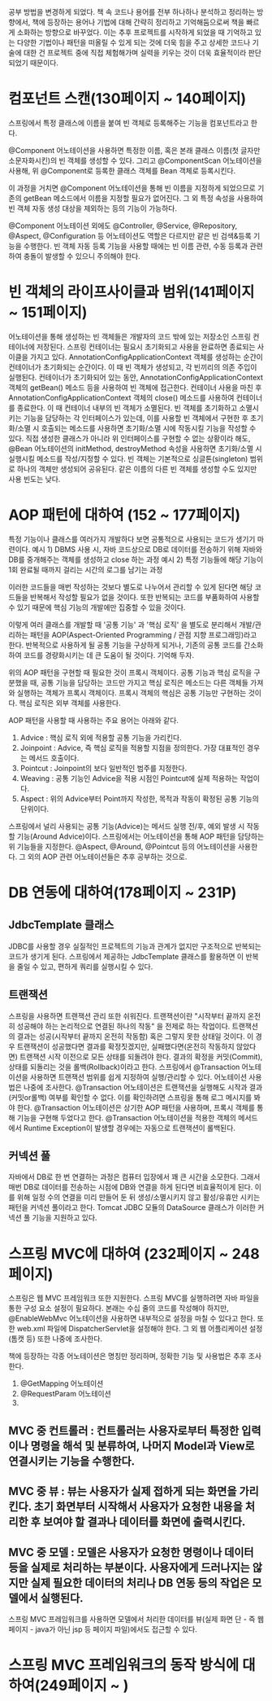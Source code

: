 공부 방법을 변경하게 되었다.
책 속 코드나 용어를 전부 하나하나 분석하고 정리하는 방향에서, 책에 등장하는 용어나 기법에 대해 간략히 정리하고 기억해둠으로써 책을 빠르게 소화하는 방향으로 바꾸었다.
이는 추후 프로젝트를 시작하게 되었을 때 기억하고 있는 다양한 기법이나 패턴을 떠올릴 수 있게 되는 것에 더욱 힘을 주고 상세한 코드나 기술에 대한 건 프로젝트 중에 직접 체험해가며 실력을 키우는 것이 더욱 효율적이라 판단되었기 때문이다.

# 컴포넌트 스캔(130페이지 ~ 140페이지)

스프링에서 특정 클래스에 이름을 붙여 빈 객체로 등록해주는 기능을 컴포넌트라고 한다.

@Component 어노테이션을 사용하면 특정한 이름, 혹은 본래 클래스 이름(첫 글자만 소문자화시킨)의 빈 객체를 생성할 수 있다.
그리고 @ComponentScan 어노테이션을 사용해, 위 @Component로 등록한 클래스 객체를 Bean 객체로 등록시킨다.

이 과정을 거치면 @Component 어노테이션을 통해 빈 이름을 지정하게 되었으므로 기존의 getBean 메소드에서 이름을 지정할 필요가 없어진다.
그 외 특정 속성을 사용하여 빈 객체 자동 생성 대상을 제외하는 등의 기능이 가능하다.

@Component 어노테이션 외에도 @Controller, @Service, @Repository, @Aspect, @Configuration 등 어노테이션도 역할은 다르지만 같은 빈 검색&등록 기능을 수행한다.
빈 객체 자동 등록 기능을 사용할 때에는 빈 이름 관련, 수동 등록과 관련하여 충돌이 발생할 수 있으니 주의해야 한다.

# 빈 객체의 라이프사이클과 범위(141페이지 ~ 151페이지)

어노테이션을 통해 생성하는 빈 객체들은 개발자의 코드 밖에 있는 저장소인 스프링 컨테이너에 저장된다.
스프링 컨테이너는 필요시 초기화되고 사용을 완료하면 종료되는 사이클을 가지고 있다.
AnnotationConfigApplicationContext 객체를 생성하는 순간이 컨테이너가 초기화되는 순간이다. 이 때 빈 객체가 생성되고, 각 빈끼리의 의존 주입이 실행된다.
컨테이너가 초기화되어 있는 동안, AnnotationConfigApplicationContext 객체의 getBean() 메소드 등을 사용하여 빈 객체에 접근한다.
컨테이너 사용을 마친 후 AnnotationConfigApplicationContext 객체의 close() 메소드를 사용하여 컨테이너를 종료한다. 이 때 컨테이너 내부의 빈 객체가 소멸된다.
빈 객체를 초기화하고 소멸시키는 기능을 담당하는 각 인터페이스가 있는데, 이를 사용할 빈 객체에서 구현한 후 초기화/소멸 시 호출되는 메소드를 사용하면 초기화/소멸 시에 작동시킬 기능을 작성할 수 있다.
직접 생성한 클래스가 아니라 위 인터페이스를 구현할 수 없는 상황이라 해도, @Bean 어노테이션의 initMethod, destroyMethod 속성을 사용하면 초기화/소멸 시 실행시킬 메소드를 작성/지정할 수 있다.
빈 객체는 기본적으로 싱글톤(singleton) 범위로 하나의 객체만 생성되어 공유된다. 같은 이름의 다른 빈 객체를 생성할 수도 있지만 사용 빈도는 낮다.

# AOP 패턴에 대하여 (152 ~ 177페이지)

특정 기능이나 클래스를 여러가지 개발하다 보면 공통적으로 사용되는 코드가 생기기 마련이다.
예시 1) DBMS 사용 시, 자바 코드상으로 DB로 데이터를 전송하기 위해 자바와 DB를 중개해주는 객체를 생성하고 close 하는 과정
예시 2) 특정 기능들에 해당 기능이 1회 완료될 때까지 걸리는 시간의 로그를 남기는 과정

이러한 코드들을 매번 작성하는 것보다 별도로 나누어서 관리할 수 있게 된다면 해당 코드들을 반복해서 작성할 필요가 없을 것이다.
또한 반복되는 코드를 부품화하여 사용할 수 있기 때문에 핵심 기능의 개발에만 집중할 수 있을 것이다.

이렇게 여러 클래스를 개발할 때 '공통 기능' 과 '핵심 로직' 을 별도로 분리해서 개발/관리하는 패턴을 AOP(Aspect-Oriented Programming / 관점 지향 프로그래밍)라고 한다.
반복적으로 사용하게 될 공통 기능을 구상하게 되거나, 기존의 공통 코드를 간소화하여 코드를 경량화시키는 데 큰 도움이 될 것이다. 기억해 두자.

위의 AOP 패턴을 구현할 때 필요한 것이 프록시 객체이다. 공통 기능과 핵심 로직을 구분했을 때, 공통 기능을 담당하는 코드만 가지고 핵심 로직은 메소드는 다른 객체들 가져와 실행하는 객체가 프록시 객체이다.
프록시 객체의 핵심은 공통 기능만 구현하는 것이다. 핵심 로직은 외부 객체를 사용한다.

AOP 패턴을 사용할 때 사용하는 주요 용어는 아래와 같다.
1. Advice : 핵심 로직 외에 적용할 공통 기능을 가리킨다.
2. Joinpoint : Advice, 즉 핵심 로직을 적용할 지점을 정의한다. 가장 대표적인 경우는 메서드 호출이다.
3. Pointcut : Joinpoint의 보다 일반적인 범주를 지정한다.
4. Weaving : 공통 기능인 Advice을 적용 시점인 Pointcut에 실제 적용하는 작업이다.
5. Aspect : 위의 Advice부터 Point까지 작성한, 목적과 작동이 확정된 공통 기능의 단위이다.

스프링에서 널리 사용되는 공통 기능(Advice)는 메서드 실행 전/후, 예외 발생 시 작동할 기능(Around Advice)이다.
스프링에서는 어노테이션을 통해 AOP 패턴을 담당하는 위 기능들을 지정한다. @Aspect, @Around, @Pointcut 등의 어노테이션을 사용한다. 그 외의 AOP 관련 어노테이션들은 추후 공부하는 것으로.

# DB 연동에 대하여(178페이지 ~ 231P)

## JdbcTemplate 클래스
JDBC를 사용할 경우 실질적인 프로젝트의 기능과 관계가 없지만 구조적으로 반복되는 코드가 생기게 된다. 스프링에서 제공하는 JdbcTemplate 클래스를 활용하면 이 반복을 줄일 수 있고, 편하게 쿼리를 실행시킬 수 있다.

## 트랜잭션
스프링을 사용하면 트랜잭션 관리 또한 쉬워진다. 트랜잭션이란 "시작부터 끝까지 온전히 성공해야 하는 논리적으로 연결된 하나의 작동" 을 전제로 하는 작업이다.
트랜잭션의 결과는 성공(시작부터 끝까지 온전히 작동함) 혹은 그렇지 못한 상태일 것이다.
이 경우 트랜잭션이 성공했다면 결과를 확정짓겠지만, 실패했다면(온전히 작동하지 않았다면) 트랜잭션 시작 이전으로 모든 상태를 되돌려야 한다.
결과의 확정을 커밋(Commit), 상태를 되돌리는 것을 롤백(Rollback)이라고 한다.
스프링에서 @Transaction 어노테이션을 사용하면 트랜잭션 범위를 쉽게 지정하여 실행/관리할 수 있다. 어노테이션 사용법은 나중에 조사한다.
@Transaction 어노테이션은 트랜잭션을 실행해도 시작과 결과(커밋or롤백) 여부를 확인할 수 없다. 이를 확인하려면 스프링을 통해 로그 메시지를 봐야 한다.
@Transaction 어노테이션은 상기한 AOP 패턴을 사용하며, 프록시 객체를 통해 기능을 구현해 두었다고 한다.
@Transaction 어노테이션을 적용한 객체의 메서드에서 Runtime Exception이 발생할 경우에는 자동으로 트랜잭션이 롤백된다.

## 커넥션 풀
자바에서 DB로 한 번 연결하는 과정은 컴퓨터 입장에서 꽤 큰 시간을 소모한다.
그래서 매번 DB로 데이터를 전송하는 시점에 DB와 연결을 하게 된다면 비효율적이게 된다.
이를 위해 일정 수의 연결을 미리 만들어 둔 뒤 생성/소멸시키지 않고 활성/유휴만 시키는 패턴을 커넥션 풀이라고 한다.
Tomcat JDBC 모듈의 DataSource 클래스가 이러한 커넥션 풀 기능을 지원하고 있다.

# 스프링 MVC에 대하여 (232페이지 ~ 248페이지)

스프링은 웹 MVC 프레임워크 또한 지원한다.
스프링 MVC를 실행하려면 자바 파일을 통한 구성 요소 설정이 필요하다. 본래는 수십 줄의 코드를 작성해야 하지만, @EnableWebMvc 어노테이션을 사용하면 내부적으로 설정을 마칠 수 있다고 한다.
또한 web.xml 파일에 DispatcherServlet을 설정해야 한다.
그 외 웹 어플리케이션 설정(톰캣 등) 또한 나중에 조사한다.

책에 등장하는 각종 어노테이션은 명칭만 정리하며, 정확한 기능 및 사용법은 추후 조사한다.
1. @GetMapping 어노테이션
2. @RequestParam 어노테이션
3. 

## MVC 중 컨트롤러 : 컨트롤러는 사용자로부터 특정한 입력이나 명령을 해석 및 분류하여, 나머지 Model과 View로 연결시키는 기능을 수행한다.
## MVC 중 뷰 : 뷰는 사용자가 실제 접하게 되는 화면을 가리킨다. 초기 화면부터 시작해서 사용자가 요청한 내용을 처리한 후 보여야 할 결과나 데이터를 화면에 출력시킨다.
## MVC 중 모델 : 모델은 사용자가 요청한 명령이나 데이터 등을 실제로 처리하는 부분이다. 사용자에게 드러나지는 않지만 실제 필요한 데이터의 처리나 DB 연동 등의 작업은 모델에서 실행된다.

스프링 MVC 프레임워크를 사용하면 모델에서 처리한 데이터를 뷰(실제 화면 단 - 즉 웹페이지 - java가 아닌 jsp 등 페이지 파일)에서도 접근할 수 있다.

# 스프링 MVC 프레임워크의 동작 방식에 대하여(249페이지 ~ )
